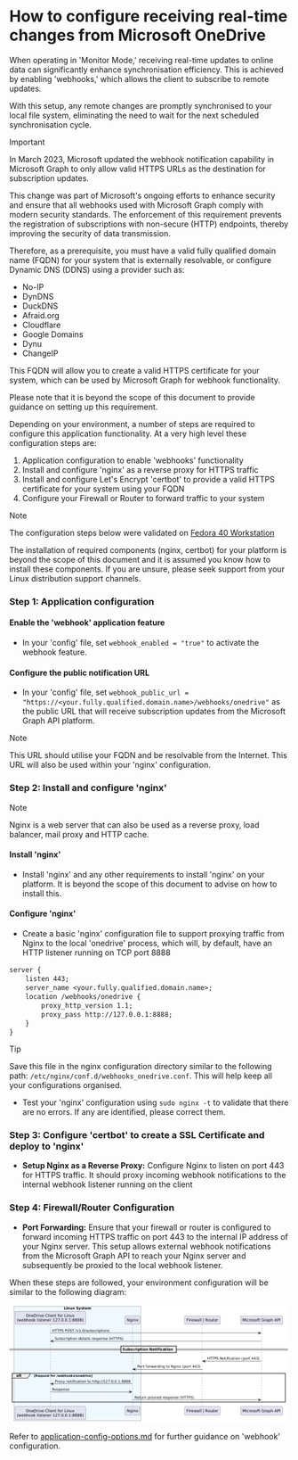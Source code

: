 # How to configure receiving real-time changes from Microsoft OneDrive

When operating in 'Monitor Mode,' receiving real-time updates to online data can significantly enhance synchronisation efficiency. This is achieved by enabling 'webhooks,' which allows the client to subscribe to remote updates.

With this setup, any remote changes are promptly synchronised to your local file system, eliminating the need to wait for the next scheduled synchronisation cycle.

> [!IMPORTANT]
> In March 2023, Microsoft updated the webhook notification capability in Microsoft Graph to only allow valid HTTPS URLs as the destination for subscription updates.
>
> This change was part of Microsoft's ongoing efforts to enhance security and ensure that all webhooks used with Microsoft Graph comply with modern security standards. The enforcement of this requirement prevents the registration of subscriptions with non-secure (HTTP) endpoints, thereby improving the security of data transmission.
>
> Therefore, as a prerequisite, you must have a valid fully qualified domain name (FQDN) for your system that is externally resolvable, or configure Dynamic DNS (DDNS) using a provider such as:
> * No-IP
> * DynDNS
> * DuckDNS
> * Afraid.org
> * Cloudflare
> * Google Domains
> * Dynu
> * ChangeIP
>
> This FQDN will allow you to create a valid HTTPS certificate for your system, which can be used by Microsoft Graph for webhook functionality.
>
> Please note that it is beyond the scope of this document to provide guidance on setting up this requirement.

Depending on your environment, a number of steps are required to configure this application functionality. At a very high level these configuration steps are:

1. Application configuration to enable 'webhooks' functionality
2. Install and configure 'nginx' as a reverse proxy for HTTPS traffic
3. Install and configure Let's Encrypt 'certbot' to provide a valid HTTPS certificate for your system using your FQDN
4. Configure your Firewall or Router to forward traffic to your system

> [!NOTE]
> The configuration steps below were validated on [Fedora 40 Workstation](https://fedoraproject.org/)
>
> The installation of required components (nginx, certbot) for your platform is beyond the scope of this document and it is assumed you know how to install these components. If you are unsure, please seek support from your Linux distribution support channels.

### Step 1: Application configuration

#### Enable the 'webhook' application feature
*  In your 'config' file, set `webhook_enabled = "true"` to activate the webhook feature.

#### Configure the public notification URL
*  In your 'config' file, set `webhook_public_url = "https://<your.fully.qualified.domain.name>/webhooks/onedrive"` as the public URL that will receive subscription updates from the Microsoft Graph API platform.

> [!NOTE]
> This URL should utilise your FQDN and be resolvable from the Internet. This URL will also be used within your 'nginx' configuration.

### Step 2: Install and configure 'nginx'

> [!NOTE]
> Nginx is a web server that can also be used as a reverse proxy, load balancer, mail proxy and HTTP cache.

#### Install 'nginx'
*  Install 'nginx' and any other requirements to install 'nginx' on your platform. It is beyond the scope of this document to advise on how to install this.

#### Configure 'nginx'
*  Create a basic 'nginx' configuration file to support proxying traffic from Nginx to the local 'onedrive' process, which will, by default, have an HTTP listener running on TCP port 8888
```
server {
	listen 443;
	server_name <your.fully.qualified.domain.name>;
	location /webhooks/onedrive {
		proxy_http_version 1.1;
		proxy_pass http://127.0.0.1:8888;
	}
}
```
> [!TIP]
> Save this file in the nginx configuration directory similar to the following path: `/etc/nginx/conf.d/webhooks_onedrive.conf`. This will help keep all your configurations organised.

*  Test your 'nginx' configuration using `sudo nginx -t` to validate that there are no errors. If any are identified, please correct them.



### Step 3: Configure 'certbot' to create a SSL Certificate and deploy to 'nginx'


*   **Setup Nginx as a Reverse Proxy:** Configure Nginx to listen on port 443 for HTTPS traffic. It should proxy incoming webhook notifications to the internal webhook listener running on the client

### Step 4: Firewall/Router Configuration
*   **Port Forwarding:** Ensure that your firewall or router is configured to forward incoming HTTPS traffic on port 443 to the internal IP address of your Nginx server. This setup allows external webhook notifications from the Microsoft Graph API to reach your Nginx server and subsequently be proxied to the local webhook listener.

When these steps are followed, your environment configuration will be similar to the following diagram:

![webhooks](./puml/webhooks.png)

Refer to [application-config-options.md](application-config-options.md) for further guidance on 'webhook' configuration.
